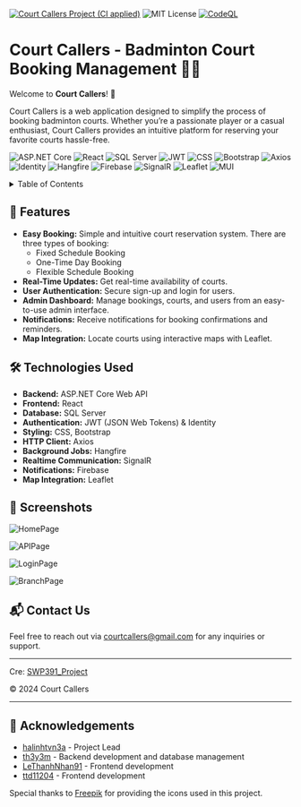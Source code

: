 [![Court Callers Project (CI applied)](https://github.com/th3y3m/court-callers/actions/workflows/ci-script.yml/badge.svg)](https://github.com/th3y3m/court-callers/actions/workflows/ci-script.yml)
![MIT License](https://img.shields.io/badge/License-MIT-yellow.svg)
[![CodeQL](https://github.com/th3y3m/court-callers/actions/workflows/github-code-scanning/codeql/badge.svg)](https://github.com/th3y3m/court-callers/actions/workflows/github-code-scanning/codeql)

# Court Callers - Badminton Court Booking Management 🎾🏸
Welcome to **Court Callers**! 🎉

Court Callers is a web application designed to simplify the process of booking badminton courts. Whether you’re a passionate player or a casual enthusiast, Court Callers provides an intuitive platform for reserving your favorite courts hassle-free.

![ASP.NET Core](https://img.shields.io/badge/ASP.NET_Core-5C2D91?style=for-the-badge&logo=dot-net&logoColor=white)
![React](https://img.shields.io/badge/React-20232A?style=for-the-badge&logo=react&logoColor=61DAFB)
![SQL Server](https://img.shields.io/badge/SQL_Server-CC2927?style=for-the-badge&logo=microsoft-sql-server&logoColor=white)
![JWT](https://img.shields.io/badge/JWT-black?style=for-the-badge&logo=JSON%20web%20tokens)
![CSS](https://img.shields.io/badge/CSS-1572B6?style=for-the-badge&logo=css3&logoColor=white)
![Bootstrap](https://img.shields.io/badge/Bootstrap-563D7C?style=for-the-badge&logo=bootstrap&logoColor=white)
![Axios](https://img.shields.io/badge/Axios-5A29E4?style=for-the-badge&logo=axios&logoColor=white)
![Identity](https://img.shields.io/badge/Identity-0078D4?style=for-the-badge&logo=asp.net&logoColor=white)
![Hangfire](https://img.shields.io/badge/Hangfire-FF5722?style=for-the-badge&logo=hangfire&logoColor=white)
![Firebase](https://img.shields.io/badge/Firebase-FFCA28?style=for-the-badge&logo=firebase&logoColor=black)
![SignalR](https://img.shields.io/badge/SignalR-5C2D91?style=for-the-badge&logo=signalr&logoColor=white)
![Leaflet](https://img.shields.io/badge/Leaflet-199900?style=for-the-badge&logo=leaflet&logoColor=white)
![MUI](https://img.shields.io/badge/MUI-007FFF?style=for-the-badge&logo=mui&logoColor=white)


<details>
  <summary>Table of Contents</summary>
  <ol>
    <li><a href="#-features">Features</a></li>
    <li><a href="#-technologies-used">Technologies Used</a></li>
    <li><a href="#-screenshots">Screenshots</a></li>
    <li><a href="#-contact-us">Contact Us</a></li>
    <li><a href="#-acknowledgements">Acknowledgements</a></li>
  </ol>
</details>

## 🚀 Features
- **Easy Booking:** Simple and intuitive court reservation system. There are three types of booking:
  - Fixed Schedule Booking
  - One-Time Day Booking
  - Flexible Schedule Booking
- **Real-Time Updates:** Get real-time availability of courts.
- **User Authentication:** Secure sign-up and login for users.
- **Admin Dashboard:** Manage bookings, courts, and users from an easy-to-use admin interface.
- **Notifications:** Receive notifications for booking confirmations and reminders.
- **Map Integration:** Locate courts using interactive maps with Leaflet.

## 🛠️ Technologies Used
- **Backend:** ASP.NET Core Web API
- **Frontend:** React
- **Database:** SQL Server
- **Authentication:** JWT (JSON Web Tokens) & Identity
- **Styling:** CSS, Bootstrap
- **HTTP Client:** Axios
- **Background Jobs:** Hangfire
- **Realtime Communication:** SignalR
- **Notifications:** Firebase
- **Map Integration:** Leaflet

## 📸 Screenshots
![HomePage](https://github.com/th3y3m/court-callers/blob/main/screenshots/Home.jpeg)

![APIPage](https://github.com/th3y3m/court-callers/blob/main/screenshots/Swagger.jpeg)

![LoginPage](https://github.com/th3y3m/court-callers/blob/main/screenshots/Login.jpeg)

![BranchPage](https://github.com/th3y3m/court-callers/blob/main/screenshots/Booking.jpeg)

## 📬 Contact Us
Feel free to reach out via [courtcallers@gmail.com](mailto:courtcallers@gmail.com) for any inquiries or support.

---
Cre: [SWP391_Project](https://github.com/halinhtvn3a/SWP391_Project)

&#169; 2024 Court Callers

---

## 🌟 Acknowledgements

- [halinhtvn3a](https://github.com/halinhtvn3a) - Project Lead
- [th3y3m](https://github.com/th3y3m) - Backend development and database management
- [LeThanhNhan91](https://github.com/LeThanhNhan91) - Frontend development
- [ttd11204](https://github.com/ttd11204) - Frontend development

Special thanks to [Freepik](https://www.freepik.com) for providing the icons used in this project.
